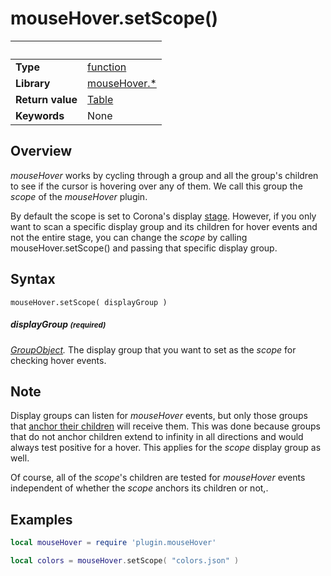 # mouseHover.setScope()

|                      | &nbsp; 
| -------------------- | ---------------------------------------------------------------
| __Type__             | [function](http://docs.coronalabs.com/api/type/Function.html)
| __Library__          | [mouseHover.*](Readme.markdown)
| __Return value__     | [Table](http://docs.coronalabs.com/api/type/Table.html)
| __Keywords__         | None



## Overview

_mouseHover_ works by cycling through a group and all the group's children to see if the cursor is hovering over any of them. We call this group the _scope_ of the _mouseHover_ plugin.

By default the scope is set to Corona's display [stage](https://docs.coronalabs.com/api/type/StageObject/index.html). However, if you only want to scan a specific display group and its children for hover events and not the entire stage, you can change the _scope_ by calling mouseHover.setScope() and passing that specific display group.

## Syntax

	mouseHover.setScope( displayGroup )

##### displayGroup <small>(required)</small>
_[GroupObject](https://docs.coronalabs.com/api/library/display/newGroup.html)._ The display group that you want to set as the _scope_ for checking hover events.

## Note

Display groups can listen for *mouseHover* events, but only those groups that [anchor their children](https://docs.coronalabs.com/api/type/GroupObject/anchorChildren.html) will receive them. This was done because groups that do not anchor children extend to infinity in all directions and would always test positive for a hover. This applies for the _scope_ display group as well.

Of course, all of the _scope_'s children are tested for _mouseHover_ events independent of whether the _scope_ anchors its children or not,.

## Examples

``````lua
local mouseHover = require 'plugin.mouseHover'

local colors = mouseHover.setScope( "colors.json" )
``````
